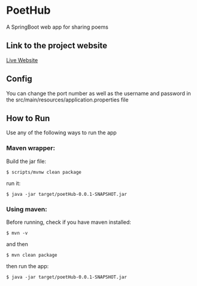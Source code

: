 # PoetHub
A SpringBoot web app for sharing poems

## Link to the project website
[Live Website](https://poethub.herokuapp.com)

## Config
You can change the port number as well as the username and password
in the src/main/resources/application.properties file

## How to Run
Use any of the following ways to run the app

### Maven wrapper:
Build the jar file:
```
$ scripts/mvnw clean package
```
run it:
```
$ java -jar target/poetHub-0.0.1-SNAPSHOT.jar
```
 
### Using maven:
Before running, check if you have maven installed:
```
$ mvn -v
```
and then
```
$ mvn clean package
```
then run the app:
```
$ java -jar target/poetHub-0.0.1-SNAPSHOT.jar
```
